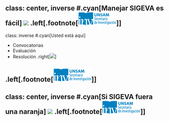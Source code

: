 class: center, inverse
#.cyan[Manejar SIGEVA es fácil]
<img src="http://www.activistpost.com/wp-content/uploads/2016/03/maze.jpg" width="640">
.left[.footnote[<img src="./public/LogoSecInvHorizontalFondoTranspColor.gif" width="120">]]
---
class: inverse
#.cyan[Usted está aqui]
</br>
* Convocatorias
* Evaluación
* Resolución
.right[<img src="http://i.giphy.com/YhyAJUCpno53y.gif" width="350">]

.left[.footnote[<img src="./public/LogoSecInvHorizontalFondoTranspColor.gif" width="120">]]
---
class: center, inverse
#.cyan[Si SIGEVA fuera una naranja]
<img src="http://i.giphy.com/3o7TKPdUkkbCAVqWk0.gif" width="640">
.left[.footnote[<img src="./public/LogoSecInvHorizontalFondoTranspColor.gif" width="120">]]
---
